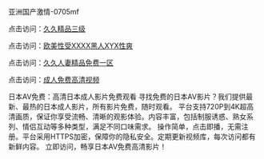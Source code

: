 亚洲国产激情-0705mf

点击访问：<a href="https://tfda.pages.dev/">久久精品三级</a>

点击访问：<a href="https://bsdf-5f5.pages.dev/">欧美性受XXXX黑人XYX性爽</a>

点击访问：<a href="https://cfad.pages.dev/">久久人妻精品免费一区</a>

点击访问：<a href="https://gfd-5xg.pages.dev/">成人免费高清视频</a>

日本AV免费：高清日本成人影片免费观看
寻找免费的日本AV影片？我们提供最新、最热的日本成人影片，所有影片免费，随时观看。
平台支持720P到4K超高清画质，保证你享受流畅、清晰的观影体验。内容丰富，包括制服诱惑、熟女系列、情侣互动等多种类型，满足不同口味需求。
操作简单，点击即播，无需注册。平台采用HTTPS加密，保障你的隐私安全。定期更新视频库，每次访问都有新鲜内容。
立即访问，畅享日本AV免费高清影片！

<span style="display:none;">[Canonical link](https://github.com/v20250705/v12 ）</span>


